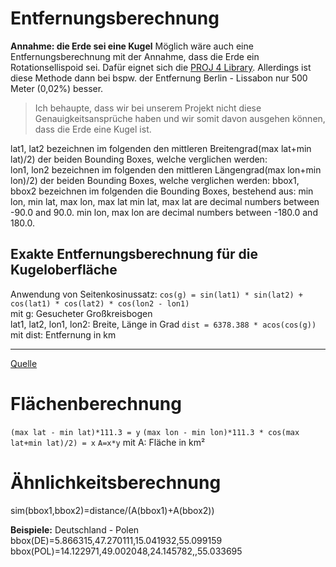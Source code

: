# Entfernungsberechnung
**Annahme: die Erde sei eine Kugel**
Möglich wäre auch eine Entfernungsberechnung mit der Annahme, dass die Erde ein Rotationsellispoid sei. Dafür eignet sich die [PROJ 4 Library](https://proj4.org/).
Allerdings ist diese Methode dann bei bspw. der Entfernung Berlin - Lissabon nur 500 Meter (0,02%) besser. 
> Ich behaupte, dass wir bei unserem 
> Projekt nicht diese Genauigkeitsansprüche haben und wir somit davon ausgehen können, dass die Erde eine Kugel ist.

lat1, lat2 bezeichnen im folgenden den mittleren Breitengrad(max lat+min lat)/2) der beiden Bounding Boxes, welche verglichen werden:  
lon1, lon2 bezeichnen im folgenden den mittleren Längengrad(max lon+min lon)/2) der beiden Bounding Boxes, welche verglichen werden:
bbox1, bbox2 bezeichnen im folgenden die Bounding Boxes, bestehend aus: min lon, min lat, max lon, max lat
min lat, max lat are decimal numbers between -90.0 and 90.0.
min lon, max lon are decimal numbers between -180.0 and 180.0.

## Exakte Entfernungsberechnung für die Kugeloberfläche
Anwendung von Seitenkosinussatz:
  `cos(g) = sin(lat1) * sin(lat2) + cos(lat1) * cos(lat2) * cos(lon2 - lon1)`  
  mit g: Gesucheter Großkreisbogen  
  lat1, lat2, lon1, lon2: Breite, Länge in Grad
  `dist = 6378.388 * acos(cos(g))`  
  mit dist: Entfernung in km
***
[Quelle](https://www.kompf.de/gps/distcalc.html)

# Flächenberechnung
`(max lat - min lat)*111.3 = y`
`(max lon - min lon)*111.3 * cos(max lat+min lat)/2) = x`
`A=x*y`
mit A: Fläche in km²

# Ähnlichkeitsberechnung
sim(bbox1,bbox2)=distance/(A(bbox1)+A(bbox2))


**Beispiele:**
Deutschland - Polen  
bbox(DE)=5.866315,47.270111,15.041932,55.099159
bbox(POL)=14.122971,49.002048,24.145782,,55.033695
